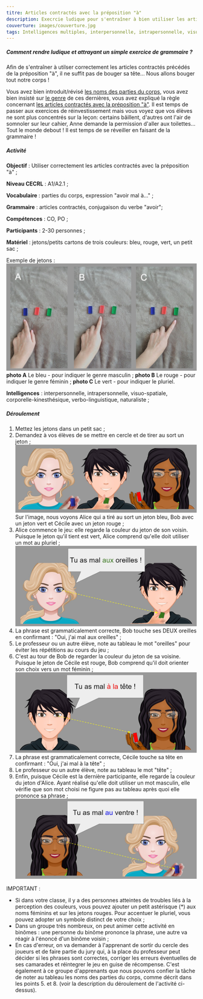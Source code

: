```yaml
---
titre: Articles contractés avec la préposition "à"
description: Execrcie ludique pour s'entraîner à bien utiliser les articles contractés.
couverture: images/couverture.jpg
tags: Intelligences multiples, interpersonnelle, intrapersonnelle, visuo-spatiale, corporelle-kinesthésique, verbo-linguistique, naturaliste
---
```


##### Comment rendre ludique et attrayant un simple exercice de grammaire ?

Afin de s'entraîner à utilser correctement les articles contractés précédés de la préposition "à", il ne suffit pas de bouger sa tête... Nous allons bouger tout notre corps !

Vous avez bien introduit/révisé [les noms des parties du corps](https://paysdufle.fr/vocabulaire/corps-et-sante/parties-du-corps/index.html), vous avez bien insisté sur [le genre](https://paysdufle.fr/grammaire/genre/les-parties-du-corps/index.html) de ces dernières, vous avez expliqué la règle concernant [les articles contractés avec la préposition "à"](https://paysdufle.fr/grammaire/articles-contractes/articles-contractes-avec-la-preposition-a/index.html). Il est temps de passer aux exercices de réinvestissement mais vous voyez que vos élèves ne sont plus concentrés sur la leçon: certains bâillent, d'autres ont l'air de somnoler sur leur cahier, Anne demande la permission d'aller aux toilettes... Tout le monde debout ! Il est temps de se réveiller en faisant de la grammaire !

##### Activité

**Objectif** : Utiliser correctement les articles contractés avec la préposition "à" ; 

**Niveau CECRL** : A1/A2.1 ; 

**Vocabulaire** : parties du corps, expression "avoir mal à..." ;

**Grammaire** : articles contractés, conjugaison du verbe "avoir";

**Compétences** : CO, PO ;

**Participants** : 2-30 personnes ;

**Matériel** : jetons/petits cartons de trois couleurs: bleu, rouge, vert, un petit sac ;

Exemple de jetons :
!['Singulier'](images/wm_jetons_1.jpg)
**photo A** Le bleu - pour indiquer le genre masculin ; 
**photo B** Le rouge - pour indiquer le genre féminin ;
**photo C** Le vert - pour indiquer le pluriel.

**Intelligences** : interpersonnelle, intrapersonnelle, visuo-spatiale, corporelle-kinesthésique, verbo-linguistique, naturaliste ;

##### Déroulement
1. Mettez les jetons dans un petit sac ;
2. Demandez à vos élèves de se mettre en cercle et de tirer au sort un jeton ;
!['Scene'](images/wm_articlesa.jpg)
Sur l'image, nous voyons Alice qui a tiré au sort un jeton bleu, Bob avec un jeton vert et Cécile avec un jeton rouge ;
3. Alice commence le jeu: elle regarde la couleur du jeton de son voisin. Puisque le jeton qu'il tient est vert, Alice comprend qu'elle doit utiliser un mot au pluriel ;
!['Scene1'](images/wm_articlesa_1.jpg)  
4. La phrase est grammaticalement correcte, Bob touche ses DEUX oreilles en confirmant : "Oui, j'ai mal aux oreilles" ;
5. Le professeur ou un autre élève, note au tableau le mot "oreilles" pour éviter les répétitions au cours du jeu ;  
6. C'est au tour de Bob de regarder la couleur du jeton de sa voisine. Puisque le jeton de Cécile est rouge, Bob comprend qu'il doit orienter son choix vers un mot féminin ;
!['Scene2'](images/wm_articlesa_2.jpg)
7. La phrase est grammaticalement correcte, Cécile touche sa tête en confirmant : "Oui, j'ai mal à la tête" ;
8. Le professeur ou un autre élève, note au tableau le mot "tête" ;
9. Enfin, puisque Cécile est la dernière participante, elle regarde la couleur du jeton d'Alice. Ayant réalisé qu'elle doit utiliser un mot masculin, elle vérifie que son mot choisi ne figure pas au tableau après quoi elle prononce sa phrase ;
!['Scene3'](images/wm_articlesa_3.jpg)
 
IMPORTANT :
- Si dans votre classe, il y a des personnes atteintes de troubles liés à la perception des couleurs, vous pouvez ajouter un petit astérisque (*) aux noms féminins et sur les jetons rouges. Pour accentuer le pluriel, vous pouvez adopter un symbole distinct de votre choix ;
- Dans un groupe très nombreux, on peut animer cette activité en binômes : une personne du binôme prononce la phrase, une autre va réagir à l'énoncé d'un binôme voisin ;
- En cas d'erreur, on va demander à l'apprenant de sortir du cercle des joueurs et de faire partie du jury qui, à la place du professeur peut décider si les phrases sont correctes, corriger les erreurs éventuelles de ses camarades et réintegrer le jeu en guise de récompense. C'est également à ce groupe d'apprenants que nous pouvons confier la tâche de noter au tableau les noms des parties du corps, comme décrit dans les points 5. et 8. (voir la description du déroulement de l'activité ci-dessus).
